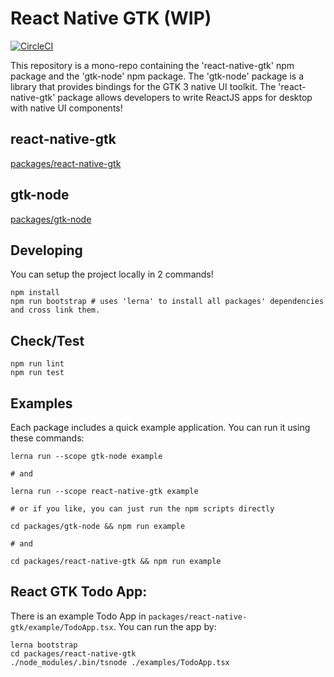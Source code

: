 # React Native GTK (WIP)
[![CircleCI](https://circleci.com/gh/Place1/react-native-gtk/tree/master.svg?style=shield)](https://circleci.com/gh/Place1/react-native-gtk/tree/master)

This repository is a mono-repo containing the 'react-native-gtk' npm package and the 'gtk-node' npm package.
The 'gtk-node' package is a library that provides bindings for the GTK 3 native UI toolkit.
The 'react-native-gtk' package allows developers to write ReactJS apps for desktop with native UI components!

## react-native-gtk
[packages/react-native-gtk](./packages/react-native-gtk/)

## gtk-node
[packages/gtk-node](./packages/gtk-node/)

## Developing
You can setup the project locally in 2 commands!
```
npm install
npm run bootstrap # uses 'lerna' to install all packages' dependencies and cross link them.
```

## Check/Test
```
npm run lint
npm run test
```

## Examples
Each package includes a quick example application. You can run it using these commands:
```
lerna run --scope gtk-node example

# and

lerna run --scope react-native-gtk example

# or if you like, you can just run the npm scripts directly

cd packages/gtk-node && npm run example

# and

cd packages/react-native-gtk && npm run example
```

## React GTK Todo App:
There is an example Todo App in `packages/react-native-gtk/example/TodoApp.tsx`.
You can run the app by:
```
lerna bootstrap
cd packages/react-native-gtk
./node_modules/.bin/tsnode ./examples/TodoApp.tsx
```
